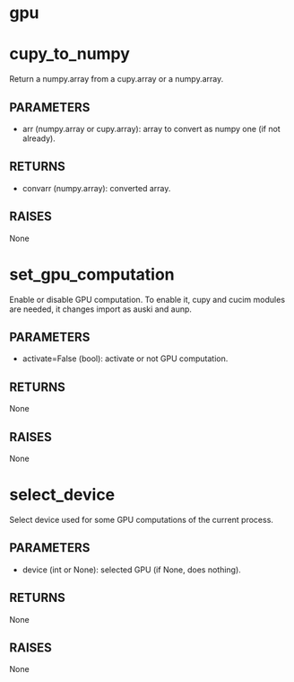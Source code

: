 # gpu

# cupy_to_numpy


Return a numpy.array from a cupy.array or a numpy.array.

PARAMETERS
----------
- arr (numpy.array or cupy.array): array to convert as numpy one
(if not already).

RETURNS
-------
- convarr (numpy.array): converted array.

RAISES
------
None


# set_gpu_computation


Enable or disable GPU computation. To enable it, cupy and cucim modules
are needed, it changes import as auski and aunp.

PARAMETERS
----------
- activate=False (bool): activate or not GPU computation.

RETURNS
-------
None

RAISES
------
None


# select_device


Select device used for some GPU computations of the current process.

PARAMETERS
----------
- device (int or None): selected GPU (if None, does nothing).

RETURNS
-------
None

RAISES
------
None


